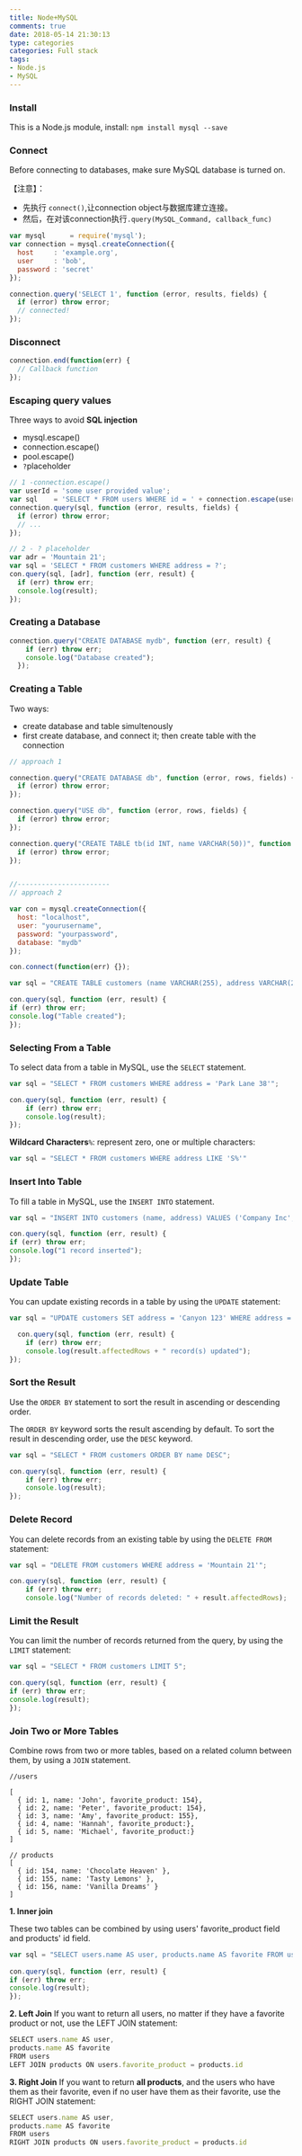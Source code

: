 ```yaml
---
title: Node+MySQL
comments: true
date: 2018-05-14 21:30:13
type: categories
categories: Full stack
tags: 
- Node.js
- MySQL
---
```


### Install
This is a Node.js module, install:
`npm install mysql --save`


### Connect
Before connecting to databases, make sure MySQL database is turned on.

【注意】：

- 先执行 `connect()`,让connection object与数据库建立连接。
- 然后，在对该connection执行`.query(MySQL_Command, callback_func)`

```javascript
var mysql      = require('mysql');
var connection = mysql.createConnection({
  host     : 'example.org',
  user     : 'bob',
  password : 'secret'
});

connection.query('SELECT 1', function (error, results, fields) {
  if (error) throw error;
  // connected!
});
```

### Disconnect

```javascript
connection.end(function(err) {
  // Callback function
});
```


### Escaping query values

Three ways to avoid **SQL injection**

- mysql.escape()
- connection.escape() 
- pool.escape()
- `?`placeholder


```javascript
// 1 -connection.escape()
var userId = 'some user provided value';
var sql    = 'SELECT * FROM users WHERE id = ' + connection.escape(userId);
connection.query(sql, function (error, results, fields) {
  if (error) throw error;
  // ...
});

// 2 - ? placeholder
var adr = 'Mountain 21';
var sql = 'SELECT * FROM customers WHERE address = ?';
con.query(sql, [adr], function (err, result) {
  if (err) throw err;
  console.log(result);
});
```

### Creating a Database

```javascript
connection.query("CREATE DATABASE mydb", function (err, result) {
    if (err) throw err;
    console.log("Database created");
  });
```
### Creating a Table
Two ways:

- create database and table simultenously
- first create database, and connect it; then create table with the connection

```javascript
// approach 1

connection.query("CREATE DATABASE db", function (error, rows, fields) {
  if (error) throw error;
});

connection.query("USE db", function (error, rows, fields) {
  if (error) throw error;
});

connection.query("CREATE TABLE tb(id INT, name VARCHAR(50))", function (error, rows, fields) {
  if (error) throw error;
});


//-----------------------
// approach 2

var con = mysql.createConnection({
  host: "localhost",
  user: "yourusername",
  password: "yourpassword",
  database: "mydb"
});

con.connect(function(err) {});

var sql = "CREATE TABLE customers (name VARCHAR(255), address VARCHAR(255))";

con.query(sql, function (err, result) {
if (err) throw err;
console.log("Table created");
});
```

### Selecting From a Table

To select data from a table in MySQL, use the `SELECT` statement.

```javascript
var sql = "SELECT * FROM customers WHERE address = 'Park Lane 38'";

con.query(sql, function (err, result) {
    if (err) throw err;
    console.log(result);
});
```

**Wildcard Characters**`%`: represent zero, one or multiple characters:

```javascript
var sql = "SELECT * FROM customers WHERE address LIKE 'S%'"
```


### Insert Into Table

To fill a table in MySQL, use the `INSERT INTO` statement.

```javascript
var sql = "INSERT INTO customers (name, address) VALUES ('Company Inc', 'Highway 37')";

con.query(sql, function (err, result) {
if (err) throw err;
console.log("1 record inserted");
});
```

### Update Table

You can update existing records in a table by using the `UPDATE` statement:

```javascript
var sql = "UPDATE customers SET address = 'Canyon 123' WHERE address = 'Valley 345'";

  con.query(sql, function (err, result) {
    if (err) throw err;
    console.log(result.affectedRows + " record(s) updated");
});
```

### Sort the Result
Use the `ORDER BY` statement to sort the result in ascending or descending order.

The `ORDER BY` keyword sorts the result ascending by default. To sort the result in descending order, use the `DESC` keyword.

```javascript
var sql = "SELECT * FROM customers ORDER BY name DESC";

con.query(sql, function (err, result) {
    if (err) throw err;
    console.log(result);
});
```

### Delete Record

You can delete records from an existing table by using the `DELETE FROM` statement:

```javascript
var sql = "DELETE FROM customers WHERE address = 'Mountain 21'";

con.query(sql, function (err, result) {
    if (err) throw err;
    console.log("Number of records deleted: " + result.affectedRows);
```


### Limit the Result

You can limit the number of records returned from the query, by using the `LIMIT` statement:

```javascript
var sql = "SELECT * FROM customers LIMIT 5";

con.query(sql, function (err, result) {
if (err) throw err;
console.log(result);
});
```

### Join Two or More Tables

Combine rows from two or more tables, based on a related column between them, by using a `JOIN` statement.

```
//users

[
  { id: 1, name: 'John', favorite_product: 154},
  { id: 2, name: 'Peter', favorite_product: 154},
  { id: 3, name: 'Amy', favorite_product: 155},
  { id: 4, name: 'Hannah', favorite_product:},
  { id: 5, name: 'Michael', favorite_product:}
]
```

```
// products
[
  { id: 154, name: 'Chocolate Heaven' },
  { id: 155, name: 'Tasty Lemons' },
  { id: 156, name: 'Vanilla Dreams' }
]
```

**1. Inner join**

These two tables can be combined by using users' favorite_product field and products' id field.
    
```javascript
var sql = "SELECT users.name AS user, products.name AS favorite FROM users JOIN products ON users.favorite_product = products.id";
    
con.query(sql, function (err, result) {
if (err) throw err;
console.log(result);
});
```

**2. Left Join**
If you want to return all users, no matter if they have a favorite product or not, use the LEFT JOIN statement:

```javascript
SELECT users.name AS user,
products.name AS favorite
FROM users
LEFT JOIN products ON users.favorite_product = products.id
```


**3. Right Join**
If you want to return **all products**, and the users who have them as their favorite, even if no user have them as their favorite, use the RIGHT JOIN statement:
```javascript
SELECT users.name AS user,
products.name AS favorite
FROM users
RIGHT JOIN products ON users.favorite_product = products.id
```

